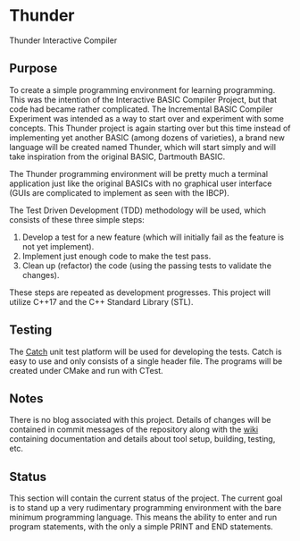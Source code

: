 # Thunder

Thunder Interactive Compiler

## Purpose

To create a simple programming environment for learning programming. This was the intention of the Interactive BASIC Compiler Project, but that code had became rather complicated.  The Incremental BASIC Compiler Experiment was intended as a way to start over and experiment with some concepts.  This Thunder project is again starting over but this time instead of implementing yet another BASIC (among dozens of varieties), a brand new language will be created named Thunder, which will start simply and will take inspiration from the original BASIC, Dartmouth BASIC.

The Thunder programming environment will be pretty much a terminal application just like the original BASICs with no graphical user interface (GUIs are complicated to implement as seen with the IBCP).

The Test Driven Development (TDD) methodology will be used, which consists of these three simple steps:

1. Develop a test for a new feature (which will initially fail as the feature is not yet implement).
2. Implement just enough code to make the test pass.
3. Clean up (refactor) the code (using the passing tests to validate the changes).

These steps are repeated as development progresses.  This project will utilize C++17 and the C++ Standard Library (STL).

## Testing

The [Catch](https://github.com/philsquared/Catch) unit test platform will be used for developing the tests.  Catch is easy to use and only consists of a single header file.  The programs will be created under CMake and run with CTest.

## Notes

There is no blog associated with this project.  Details of changes will be contained in commit messages of the repository along with the [wiki](https://github.com/thunder422/thunder/wiki) containing documentation and details about tool setup, building, testing, etc.

## Status

This section will contain the current status of the project.  The current goal is to stand up a very rudimentary programming environment with the bare minimum programming language.  This means the ability to enter and run program statements, with the only a simple PRINT and END statements.
